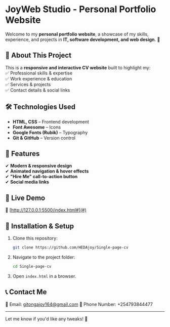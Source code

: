 # **JoyWeb Studio - Personal Portfolio Website**  

Welcome to my **personal portfolio website**, a showcase of my skills, experience, and projects in **IT, software development, and web design**. 🚀  

## **📌 About This Project**  
This is a **responsive and interactive CV website** built to highlight my:  
✅ Professional skills & expertise  
✅ Work experience & education  
✅ Services & projects  
✅ Contact details & social links  

## **🛠️ Technologies Used**  
- **HTML, CSS** – Frontend development  
- **Font Awesome** – Icons  
- **Google Fonts (Rubik)** – Typography  
- **Git & GitHub** – Version control  

## **📸 Features**  
✔ **Modern & responsive design**  
✔ **Animated navigation & hover effects**  
✔ **"Hire Me" call-to-action button**  
✔ **Social media links**  

## **🚀 Live Demo**  
🔗 [http://127.0.0.1:5500/index.html#](#)  

## **📂 Installation & Setup**  
1. Clone this repository:  
   ```bash
   git clone https://github.com/HEDAjoy/Single-page-cv
   ```  
2. Navigate to the project folder:  
   ```bash
   cd Single-page-cv
   ```  
3. Open `index.html` in a browser.  

## **📞 Contact Me**  
📧 Email: gitongajoy164@gmail.com 
🔗 Phone Number: +254793844477 

---

Let me know if you'd like any tweaks! 🚀
